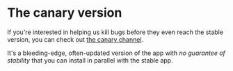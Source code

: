 
# The canary version

If you're interested in helping us kill bugs before they even reach the stable
version, you can check out [the canary
channel](../developing/continuous-deployment.md#the-canary-channel).

It's a bleeding-edge, often-updated version of the app with *no guarantee of
stability* that you can install in parallel with the stable app.
